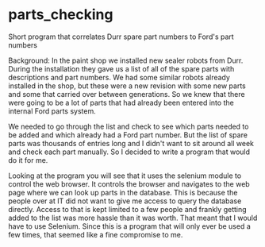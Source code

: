 # parts_checking
Short program that correlates Durr spare part numbers to Ford's part numbers

Background:
In the paint shop we installed new sealer robots from Durr. During the installation they gave us a list of all of the spare parts with descriptions and part numbers. We had some similar robots already installed in the shop, but these were a new revision with some new parts and some that carried over between generations. So we knew that there were going to be a lot of parts that had already been entered into the internal Ford parts system. 

We needed to go through the list and check to see which parts needed to be added and which already had a Ford part number. But the list of spare parts was thousands of entries long and I didn't want to sit around all week and check each part manually. So I decided to write a program that would do it for me.

Looking at the program you will see that it uses the selenium module to control the web browser. It controls the browser and navigates to the web page where we can look up parts in the database. This is because the people over at IT did not want to give me access to query the database directly. Access to that is kept limited to a few people and frankly getting added to the list was more hassle than it was worth. That meant that I would have to use Selenium. Since this is a program that will only ever be used a few times, that seemed like a fine compromise to me.

